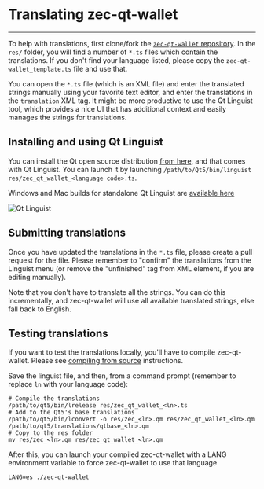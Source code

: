 # Translating zec-qt-wallet

---

To help with translations, first clone/fork the [`zec-qt-wallet` repository]((https://github.com/ZcashFoundation/zec-qt-wallet)). In the `res/` folder, you will find a number of `*.ts` files which contain the translations. If you don't find your language listed, please copy the `zec-qt-wallet_template.ts` file and use that.

You can open the `*.ts` file (which is an XML file) and enter the translated strings manually using your favorite text editor, and enter the translations in the `translation` XML tag. It might be more productive to use the Qt Linguist tool, which provides a nice UI that has additional context and easily manages the strings for translations.

## Installing and using Qt Linguist
You can install the Qt open source distribution [from here](http://www.qt.io), and that comes with Qt Linguist. You can launch it by launching `/path/to/Qt5/bin/linguist res/zec_qt_wallet_<language code>.ts`. 

Windows and Mac builds for standalone Qt Linguist are [available here](https://github.com/lelegard/qtlinguist-installers/releases) 

![Qt Linguist](https://github.com/ZcashFoundation/zec-qt-wallet/raw/master/docs/linguist-screenshot.png)

## Submitting translations
Once you have updated the translations in the `*.ts` file, please create a pull request for the file. Please remember to "confirm" the translations from the Linguist menu (or remove the "unfinished" tag from XML element, if you are editing manually).

Note that you don't have to translate all the strings. You can do this incrementally, and zec-qt-wallet will use all available translated strings, else fall back to English.

## Testing translations
If you want to test the translations locally, you'll have to compile zec-qt-wallet. Please see [compiling from source](https://github.com/ZcashFoundation/zec-qt-wallet#compiling-from-source) instructions.

Save the linguist file, and then, from a command prompt (remember to replace `ln` with your language code):
```
# Compile the translations
/path/to/qt5/bin/lrelease res/zec_qt_wallet_<ln>.ts
# Add to the Qt5's base translations
/path/to/qt5/bin/lconvert -o res/zec_<ln>.qm res/zec_qt_wallet_<ln>.qm /path/to/qt5/translations/qtbase_<ln>.qm
# Copy to the res folder
mv res/zec_<ln>.qm res/zec_qt_wallet_<ln>.qm
```

After this, you can launch your compiled zec-qt-wallet with a LANG environment variable to force zec-qt-wallet to use that language
```
LANG=es ./zec-qt-wallet
```
